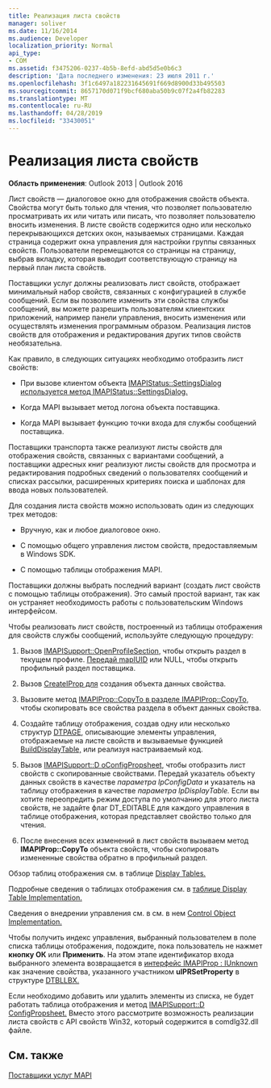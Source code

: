 ```yaml
---
title: Реализация листа свойств
manager: soliver
ms.date: 11/16/2014
ms.audience: Developer
localization_priority: Normal
api_type:
- COM
ms.assetid: f3475206-0237-4b5b-8efd-abd5d5e0b6c3
description: 'Дата последнего изменения: 23 июля 2011 г.'
ms.openlocfilehash: 3f1c6497a182231645691f669d8900d33b495503
ms.sourcegitcommit: 8657170d071f9bcf680aba50b9c07f2a4fb82283
ms.translationtype: MT
ms.contentlocale: ru-RU
ms.lasthandoff: 04/28/2019
ms.locfileid: "33430051"
---
```

# <a name="property-sheet-implementation"></a>Реализация листа свойств

  
  
**Область применения**: Outlook 2013 | Outlook 2016 
  
Лист свойств — диалоговое окно для отображения свойств объекта. Свойства могут быть только для чтения, что позволяет пользователю просматривать их или читать или писать, что позволяет пользователю вносить изменения. В листе свойств содержится одно или несколько перекрывающихся детских окон, называемых страницами. Каждая страница содержит окна управления для настройки группы связанных свойств. Пользователи перемещаются со страницы на страницу, выбрав вкладку, которая выводит соответствующую страницу на первый план листа свойств.
  
Поставщики услуг должны реализовать лист свойств, отображает минимальный набор свойств, связанных с конфигурацией в службе сообщений. Если вы позволите изменить эти свойства службы сообщений, вы можете разрешить пользователям клиентских приложений, например панели управления, вносить изменения или осуществлять изменения программным образом. Реализация листов свойств для отображения и редактирования других типов свойств необязательна. 
  
Как правило, в следующих ситуациях необходимо отобразить лист свойств:
  
- При вызове клиентом объекта [IMAPIStatus::SettingsDialog используется метод IMAPIStatus::SettingsDialog.](imapistatus-settingsdialog.md) 
    
- Когда MAPI вызывает метод логона объекта поставщика.
    
- Когда MAPI вызывает функцию точки входа для службы сообщений поставщика.
    
Поставщики транспорта также реализуют листы свойств для отображения свойств, связанных с вариантами сообщений, а поставщики адресных книг реализуют листы свойств для просмотра и редактирования подробных сведений о пользователях сообщений и списках рассылки, расширенных критериях поиска и шаблонах для ввода новых пользователей.
  
Для создания листа свойств можно использовать один из следующих трех методов:
  
- Вручную, как и любое диалоговое окно.
    
- С помощью общего управления листом свойств, предоставляемым в Windows SDK.
    
- С помощью таблицы отображения MAPI.
    
Поставщики должны выбрать последний вариант (создать лист свойств с помощью таблицы отображения). Это самый простой вариант, так как он устраняет необходимость работы с пользовательским Windows интерфейсом. 
  
Чтобы реализовать лист свойств, построенный из таблицы отображения для свойств службы сообщений, используйте следующую процедуру:
  
1. Вызов [IMAPISupport::OpenProfileSection,](imapisupport-openprofilesection.md) чтобы открыть раздел в текущем профиле. [Передай mapIUID](mapiuid.md) или NULL, чтобы открыть профильный раздел поставщика. 
    
2. Вызов [CreateIProp для](createiprop.md) создания объекта данных свойства. 
    
3. Вызовите метод [IMAPIProp::CopyTo в разделе IMAPIProp::CopyTo,](imapiprop-copyto.md) чтобы скопировать все свойства раздела в объект данных свойства. 
    
4. Создайте таблицу отображения, создав одну или несколько структур [DTPAGE,](dtpage.md) описывающие элементы управления, отображаемые на листе свойств и вызываемые функцией [BuildDisplayTable,](builddisplaytable.md) или реализуя настраиваемый код. 
    
5. Вызов [IMAPISupport::D oConfigPropsheet,](imapisupport-doconfigpropsheet.md) чтобы отобразить лист свойств с скопированные свойствами. Передай указатель объекту данных свойств в качестве _параметра lpConfigData_ и указатель на таблицу отображения в качестве _параметра lpDisplayTable._ Если вы хотите переопредить режим доступа по умолчанию для этого листа свойств, не задайте флаг DT_EDITABLE для каждого управления в таблице отображения, которая представляет свойство только для чтения. 
    
6. После внесения всех изменений в лист свойств вызываем метод **IMAPIProp::CopyTo** объекта свойств, чтобы скопировать измененные свойства обратно в профильный раздел. 
    
Обзор таблиц отображения см. в таблице [Display Tables.](display-tables.md) 
  
Подробные сведения о таблицах отображения см. в [таблице Display Table Implementation.](display-table-implementation.md) 
  
Сведения о внедрении управления см. в см. в нем [Control Object Implementation.](control-object-implementation.md)
  
Чтобы получить индекс управления, выбранный пользователем в поле списка таблицы отображения, подождите, пока пользователь не нажмет **кнопку ОК** или **Применить**. На этом этапе идентификатор входа выбранного элемента возвращается в [интерфейс IMAPIProp : IUnknown](imapipropiunknown.md) как значение свойства, указанного участником **ulPRSetProperty** в структуре [DTBLLBX.](dtbllbx.md) 
  
Если необходимо добавить или удалить элементы из списка, не будет работать таблица отображения и метод [IMAPISupport::D ConfigPropsheet.](imapisupport-doconfigpropsheet.md) Вместо этого рассмотрите возможность реализации листа свойств с API свойств Win32, который содержится в comdlg32.dll файле. 
  
## <a name="see-also"></a>См. также



[Поставщики услуг MAPI](mapi-service-providers.md)

